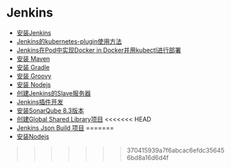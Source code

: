 # Jenkins

* [安装Jenkins](Install-Jenkins.md)
* [Jenkins的kubernetes-plugin使用方法](Jenkins-Kubernetes.md)
* [Jenkins在Pod中实现Docker in Docker并用kubectl进行部署](Docker-In-Docker-Kubectl.md)
* [安装 Maven](Install-Maven.md)
* [安装 Gradle](Install-Gradle.md)
* [安装 Groovy](Install-Groovy.md)
* [安装 Nodejs](Install-Nodejs.md)
* [创建Jenkins的Slave服务器](Jenkins-Slave.md)
* [Jenkins插件开发](Plug-in-Dev.md)
* [安装SonarQube 8.3版本](Install-SonarQube-8.3.md)
* [创建Global Shared Library项目](Global-Shared-Library.md)
<<<<<<< HEAD
* [Jenkins Json Build 项目](https://github.com/sunweisheng/jenkins-json-build)
=======
* [安装Nodejs](Install-Nodejs.md)
>>>>>>> 370415939a7f6abcac6efdc356456bd8a16d6d4f
